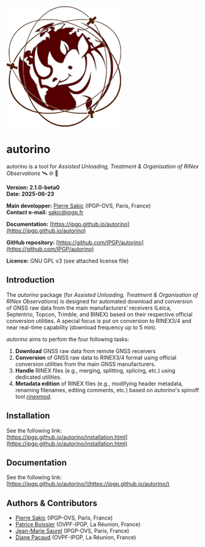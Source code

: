 <img src="./logo_autorino.png" width="300">

# autorino
autorino is a tool for _Assisted Unloading, Treatment & Organisation of RINex Observations_  🛰️ 🌐 🦏 

**Version: 2.1.0-beta0**  
**Date: 2025-06-23**

**Main developper:** [Pierre Sakic](https://github.com/PierreS-alpha) (IPGP-OVS, Paris, France)  
**Contact e-mail:** sakic@ipgp.fr

**Documentation:** [https://ipgp.github.io/autorino](https://ipgp.github.io/autorino)

**GitHub repository:** [https://github.com/IPGP/autorino](https://github.com/IPGP/autorino) 

**Licence:** GNU GPL v3 (see attached license file) 

## Introduction
The _autorino_ package (for _Assisted Unloading, Treatment & Organisation of RINex Observations_) is designed for
automated download and conversion of GNSS raw data from the main manufacturers’ receivers 
(Leica, Septentrio, Topcon, Trimble, and BINEX) based on their respective official conversion utilities. 
A special focus is put on conversion to RINEX3/4 and near real-time capability (download frequency up to 5 min).

_autorino_ aims to perfom the four following tasks:
1. **Download** GNSS raw data from remote GNSS receivers
2. **Conversion** of GNSS raw data to RINEX3/4 format using official conversion utilities from the main GNSS manufacturers.
3. **Handle** RINEX files (e.g., merging, splitting, splicing, etc.) using dedicated utilities.
4. **Metadata edition** of RINEX files (e.g., modifying header metadata, renaming filenames, editing comments, etc.) 
based on _autorino_'s spinoff tool [_rinexmod_](https://github.com/IPGP/rinexmod).

## Installation
See the following link:  
[https://ipgp.github.io/autorino/installation.html](https://ipgp.github.io/autorino/installation.html)

## Documentation
See the following link:  
[https://ipgp.github.io/autorino/](https://ipgp.github.io/autorino/)

## Authors & Contributors
* [Pierre Sakic](https://github.com/PierreS-alpha) (IPGP-OVS, Paris, France) 
* [Patrice Boissier](https://github.com/PBoissier) (OVPF-IPGP, La Réunion, France)
* [Jean-Marie Saurel](https://github.com/jmsaurel) (IPGP-OVS, Paris, France)
* [Diane Pacaud](https://github.com/DianouPac) (OVPF-IPGP, La Réunion, France)

